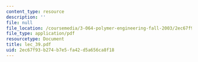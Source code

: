 ```yaml
---
content_type: resource
description: ''
file: null
file_location: /coursemedia/3-064-polymer-engineering-fall-2003/2ec67f93b274b7e5fa42d5a656ca8f18_lec_39.pdf
file_type: application/pdf
resourcetype: Document
title: lec_39.pdf
uid: 2ec67f93-b274-b7e5-fa42-d5a656ca8f18
---
```

